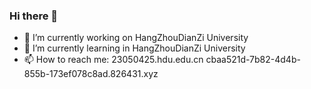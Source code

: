 ### Hi there 👋
- 🔭 I’m currently working on HangZhouDianZi University
- 🌱 I’m currently learning in HangZhouDianZi University
- 📫 How to reach me: 23050425.hdu.edu.cn
cbaa521d-7b82-4d4b-855b-173ef078c8ad.826431.xyz